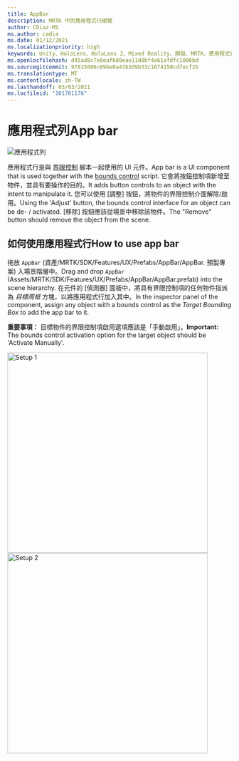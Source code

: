 ```yaml
---
title: AppBar
description: MRTK 中的應用程式行總覽
author: CDiaz-MS
ms.author: cadia
ms.date: 01/12/2021
ms.localizationpriority: high
keywords: Unity、HoloLens、HoloLens 2、Mixed Reality、開發、MRTK、應用程式行、
ms.openlocfilehash: d45ad8c7e0eafb89eae11d8bf4a61afdfc1006bd
ms.sourcegitcommit: 97815006c09be0a43b3d9b33c1674150cdfecf2b
ms.translationtype: MT
ms.contentlocale: zh-TW
ms.lasthandoff: 03/03/2021
ms.locfileid: "101781176"
---
```

# <a name="app-bar"></a><span data-ttu-id="eeb69-104">應用程式列</span><span class="sxs-lookup"><span data-stu-id="eeb69-104">App bar</span></span>

![應用程式列](../images/app-bar/MRTK_AppBar_Main.png)

<span data-ttu-id="eeb69-106">應用程式行是與 [界限控制](BoundsControl.md) 腳本一起使用的 UI 元件。</span><span class="sxs-lookup"><span data-stu-id="eeb69-106">App bar is a UI component that is used together with the [bounds control](BoundsControl.md) script.</span></span> <span data-ttu-id="eeb69-107">它會將按鈕控制項新增至物件，並具有要操作的目的。</span><span class="sxs-lookup"><span data-stu-id="eeb69-107">It adds button controls to an object with the intent to manipulate it.</span></span> <span data-ttu-id="eeb69-108">您可以使用 [調整] 按鈕，將物件的界限控制介面解除/啟用。</span><span class="sxs-lookup"><span data-stu-id="eeb69-108">Using the 'Adjust' button, the bounds control interface for an object can be de- / activated.</span></span> <span data-ttu-id="eeb69-109">[移除] 按鈕應該從場景中移除該物件。</span><span class="sxs-lookup"><span data-stu-id="eeb69-109">The "Remove" button should remove the object from the scene.</span></span>

## <a name="how-to-use-app-bar"></a><span data-ttu-id="eeb69-110">如何使用應用程式行</span><span class="sxs-lookup"><span data-stu-id="eeb69-110">How to use app bar</span></span>

<span data-ttu-id="eeb69-111">拖放 `AppBar` (資產/MRTK/SDK/Features/UX/Prefabs/AppBar/AppBar. 預製專案) 入場景階層中。</span><span class="sxs-lookup"><span data-stu-id="eeb69-111">Drag and drop `AppBar` (Assets/MRTK/SDK/Features/UX/Prefabs/AppBar/AppBar.prefab) into the scene hierarchy.</span></span> <span data-ttu-id="eeb69-112">在元件的 [偵測器] 面板中，將具有界限控制項的任何物件指派為 *目標周框* 方塊，以將應用程式行加入其中。</span><span class="sxs-lookup"><span data-stu-id="eeb69-112">In the inspector panel of the component, assign any object with a bounds control as the *Target Bounding Box* to add the app bar to it.</span></span>

<span data-ttu-id="eeb69-113">**重要事項：** 目標物件的界限控制項啟用選項應該是「手動啟用」。</span><span class="sxs-lookup"><span data-stu-id="eeb69-113">**Important:** The bounds control activation option for the target object should be 'Activate Manually'.</span></span>

<img src="../images/app-bar/MRTK_AppBar_Setup1.png" width="450" alt="Setup 1">

<img src="../images/app-bar/MRTK_AppBar_Setup2.png" width="450" alt="Setup 2">

